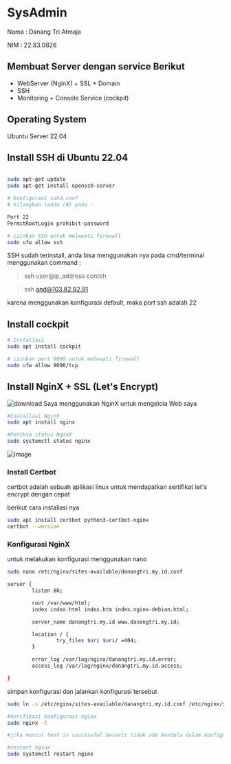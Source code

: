 # SysAdmin

Nama  : Danang Tri Atmaja

NIM   : 22.83.0826

## Membuat Server dengan service Berikut
- WebServer (NginX) + SSL + Domain
- SSH
- Monitoring + Console Service (cockpit)

## Operating System
Ubuntu Server 22.04

## Install SSH di Ubuntu 22.04
```bash

sudo apt-get update
sudo apt-get install openssh-server

# konfigurasi sshd.conf
# hilangkan tanda (#) pada :

Port 22
PermitRootLogin prohibit-password

# izinkan SSH untuk melewati firewall
sudo ufw allow ssh
```
SSH sudah terinstall, anda bisa menggunakan nya pada cmd/terminal
menggunakan command :

> ssh user@ip_address
contoh

> ssh and@103.82.92.91

karena menggunakan konfigurasi default, maka port ssh adalah 22

## Install cockpit
```bash
# Installasi 
sudo apt install cockpit

# izinkan port 9090 untuk melewati firewall
sudo ufw allow 9090/tcp
```
## Install NginX + SSL (Let's Encrypt)
![download](https://github.com/dword32bit/SysAdmin/assets/114817148/e3318239-a3a4-449d-bd86-79edc65c4b7f)
Saya menggunakan NginX untuk mengelola Web saya

```bash
#Installasi NginX
sudo apt install nginx

#Periksa status NginX
sudo systemctl status nginx
```
![image](https://github.com/dword32bit/SysAdmin/assets/114817148/4640fe36-9040-4bf5-ad76-410252ad6855)

### Install Certbot
certbot adalah sebuah aplikasi linux untuk mendapatkan sertifikat let's encrypt dengan cepat

berikut cara installasi nya
```bash
sudo apt install certbot python3-certbot-nginx
certbot --version
```
### Konfigurasi NginX
untuk melakukan konfigurasi menggunakan nano
```bash
sudo nano /etc/nginx/sites-available/danangtri.my.id.conf
```
```bash
server {
        listen 80;

        root /var/www/html;
        index index.html index.htm index.nginx-debian.html;

        server_name danangtri.my.id www.danangtri.my.id;

        location / {
                try_files $uri $uri/ =404;
        }

        error_log /var/log/nginx/danangtri.my.id.error;
        access_log /var/log/nginx/danangtri.my.id.access;

}
```
simpan konfigurasi dan jalankan konfigurasi tersebut
```bash
sudo ln -s /etc/nginx/sites-available/danangtri.my.id.conf /etc/nginx/sites-enabled/danangtri.my.id.conf

#Verifikasi konfigurasi nginx
sudo nginx -t

#jika muncul test is successful berarti tidak ada kendala dalam konfigurasi nginx

#restart nginx
sudo systemctl restart nginx
```
